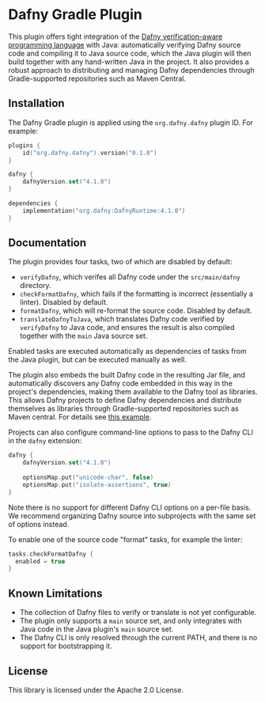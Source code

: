 # Dafny Gradle Plugin

This plugin offers tight integration of the 
[Dafny verification-aware programming language](httsp://dafny.org) with Java:
automatically verifying Dafny source code and compiling it to Java source code,
which the Java plugin will then build together with any hand-written Java in the project.
It also provides a robust approach to distributing and managing Dafny dependencies
through Gradle-supported repositories such as Maven Central.

## Installation

The Dafny Gradle plugin is applied using the `org.dafny.dafny` plugin ID.
For example:

```kotlin
plugins {
    id("org.dafny.dafny").version("0.1.0")
}

dafny {
    dafnyVersion.set("4.1.0")
}

dependencies {
    implementation("org.dafny:DafnyRuntime:4.1.0")
}

```

## Documentation

The plugin provides four tasks, two of which are disabled by default:

* `verifyDafny`, which verifes all Dafny code under the
  `src/main/dafny` directory.
* `checkFormatDafny`, which fails if the formatting is incorrect (essentially a linter). Disabled by default.
* `formatDafny`, which will re-format the source code. Disabled by default.
* `translateDafnyToJava`, which translates Dafny code
  verified by `verifyDafny`
  to Java code, and ensures the result is also compiled
  together with the `main` Java source set.

Enabled tasks are executed automatically as dependencies of tasks
from the Java plugin, but can be executed manually as well.

The plugin also embeds the built Dafny code in the resulting Jar file,
and automatically discovers any Dafny code embedded in this way
in the project's dependencies, making them available to the Dafny tool as libraries.
This allows Dafny projects to define Dafny dependencies and distribute
themselves as libraries through Gradle-supported repositories such as Maven central.
For details see [this example](examples/multi-project/).

Projects can also configure command-line options to pass to the Dafny CLI
in the `dafny` extension:

```kotlin
dafny {
    dafnyVersion.set("4.1.0")
  
    optionsMap.put("unicode-char", false)
    optionsMap.put("isolate-assertions", true)
}
```

Note there is no support for different Dafny CLI options on a per-file basis.
We recommend organizing Dafny source into subprojects with the same set of options instead.

To enable one of the source code "format" tasks, for example the linter:

```kotlin
tasks.checkFormatDafny {
  enabled = true
}
```

## Known Limitations

* The collection of Dafny files to verify or translate is not yet configurable.
* The plugin only supports a `main` source set, and only integrates with Java code in the Java plugin's `main` source set.
* The Dafny CLI is only resolved through the current PATH, and there is no support for bootstrapping it.

## License

This library is licensed under the Apache 2.0 License. 
